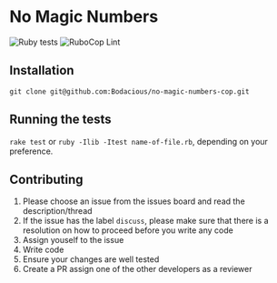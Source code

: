 # No Magic Numbers

![Ruby tests](https://github.com/bodacious/rubocop-magic_numbers/actions/workflows/tests.yml/badge.svg)
![RuboCop Lint](https://github.com/bodacious/rubocop-magic_numbers/actions/workflows/linter.yml/badge.svg)


## Installation

`git clone git@github.com:Bodacious/no-magic-numbers-cop.git`

## Running the tests

`rake test` or `ruby -Ilib -Itest name-of-file.rb`, depending on your preference.

## Contributing

1. Please choose an issue from the issues board and read the description/thread
2. If the issue has the label `discuss`, please make sure that there is a resolution on how to proceed before you write any code
3. Assign youself to the issue
4. Write code
5. Ensure your changes are well tested
6. Create a PR assign one of the other developers as a reviewer

